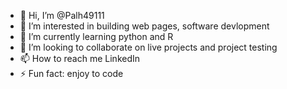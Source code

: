 - 👋 Hi, I’m @Palh49111
- 👀 I’m interested in building web pages, software devlopment
- 🌱 I’m currently learning python and R
- 💞️ I’m looking to collaborate on live projects and project testing
- 📫 How to reach me LinkedIn 
- ⚡ Fun fact: enjoy to code
  

<!---
Palh49111/Palh49111 is a ✨ special ✨ repository because its `README.md` (this file) appears on your GitHub profile.
You can click the Preview link to take a look at your changes.
--->
